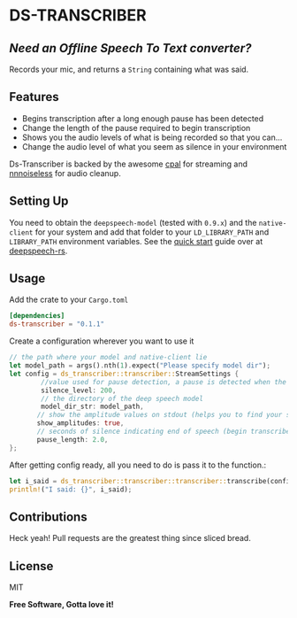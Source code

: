 # DS-TRANSCRIBER

## _Need an Offline Speech To Text converter?_

Records your mic, and returns a `String` containing what was said.

## Features

- Begins transcription after a long enough pause has been detected
- Change the length of the pause required to begin transcription
- Shows you the audio levels of what is being recorded so that you can...
- Change the audio level of what you seem as silence in your environment

Ds-Transcriber is backed by the awesome [cpal](https://github.com/RustAudio/cpal) for streaming and [nnnoiseless](https://github.com/jneem/nnnoiseless) for audio cleanup.

## Setting Up

You need to obtain the `deepspeech-model` (tested with `0.9.x`) and the `native-client` for your system and add that folder to your `LD_LIBRARY_PATH` and `LIBRARY_PATH` environment variables. See the [quick start](https://github.com/RustAudio/deepspeech-rs#quickstart) guide over at [deepspeech-rs](https://github.com/RustAudio/deepspeech-rs#quickstart).

## Usage

Add the crate to your `Cargo.toml`

```toml
[dependencies]
ds-transcriber = "0.1.1"
```

Create a configuration wherever you want to use it

```rs
// the path where your model and native-client lie
let model_path = args().nth(1).expect("Please specify model dir");
let config = ds_transcriber::transcriber::StreamSettings {
        //value used for pause detection, a pause is detected when the amplitude is less than this
        silence_level: 200,
        // the directory of the deep speech model
        model_dir_str: model_path,
       // show the amplitude values on stdout (helps you to find your silence level)
       show_amplitudes: true,
       // seconds of silence indicating end of speech (begin transcribe when pause_length is grater than....)
       pause_length: 2.0,
};
```

After getting config ready, all you need to do is pass it to the function.:

```rs
let i_said = ds_transcriber::transcriber::transcriber::transcribe(config);
println!("I said: {}", i_said);
```

## Contributions

Heck yeah! Pull requests are the greatest thing since sliced bread.

## License

MIT

**Free Software, Gotta love it!**
